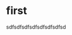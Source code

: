 # first
sdfsdfsdfsdfsdfsdfsdfsd

<!--   
  <li><a href="/polls/{{ question.id }}/">{{ question.question_text }}</a></li>   
  <li><a href="{% url 'detail' question.id %}">{{ question.question_text }}</a></li> 


-->
